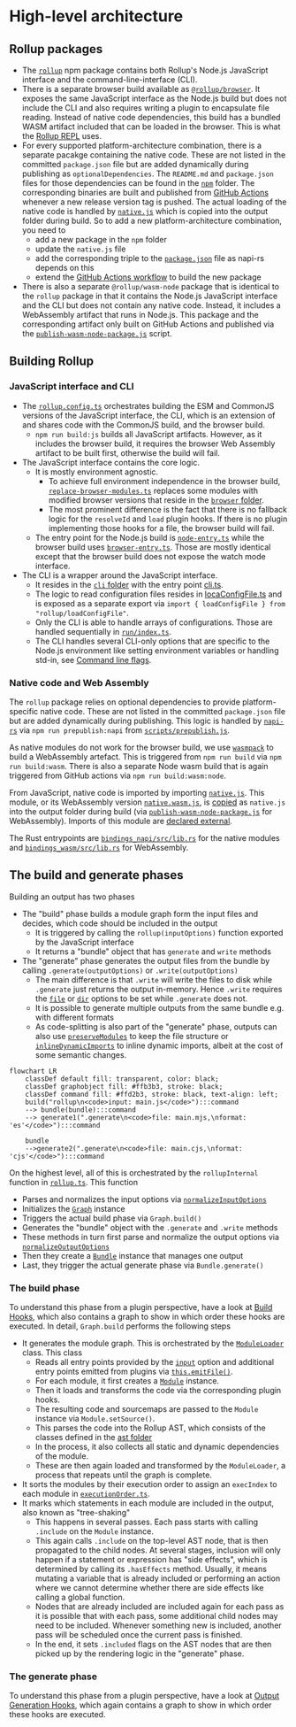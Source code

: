 # High-level architecture

## Rollup packages

- The [`rollup`](https://www.npmjs.com/package/rollup) npm package contains both Rollup's Node.js JavaScript interface and the command-line-interface (CLI).
- There is a separate browser build available as [`@rollup/browser`](https://www.npmjs.com/package/@rollup/browser). It exposes the same JavaScript interface as the Node.js build but does not include the CLI and also requires writing a plugin to encapsulate file reading. Instead of native code dependencies, this build has a bundled WASM artifact included that can be loaded in the browser. This is what the [Rollup REPL](https://rollupjs.org/repl) uses.
- For every supported platform-architecture combination, there is a separate pacakge containing the native code. These are not listed in the committed `package.json` file but are added dynamically during publishing as `optionalDependencies`. The `README.md` and `package.json` files for those dependencies can be found in the [`npm`](npm) folder. The corresponding binaries are built and published from [GitHub Actions](.github/workflows/build-and-tests.yml) whenever a new release version tag is pushed. The actual loading of the native code is handled by [`native.js`](native.js) which is copied into the output folder during build. So to add a new platform-architecture combination, you need to
  - add a new package in the `npm` folder
  - update the `native.js` file
  - add the corresponding triple to the [`package.json`](package.json) file as napi-rs depends on this
  - extend the [GitHub Actions workflow](.github/workflows/build-and-tests.yml) to build the new package
- There is also a separate `@rollup/wasm-node` package that is identical to the `rollup` package in that it contains the Node.js JavaScript interface and the CLI but does not contain any native code. Instead, it includes a WebAssembly artifact that runs in Node.js. This package and the corresponding artifact only built on GitHub Actions and published via the [`publish-wasm-node-package.js`](scripts/publish-wasm-node-package.js) script.

## Building Rollup

### JavaScript interface and CLI

- The [`rollup.config.ts`](rollup.config.ts) orchestrates building the ESM and CommonJS versions of the JavaScript interface, the CLI, which is an extension of and shares code with the CommonJS build, and the browser build.
  - `npm run build:js` builds all JavaScript artifacts. However, as it includes the browser build, it requires the browser Web Assembly artifact to be built first, otherwise the build will fail.
- The JavaScript interface contains the core logic.
  - It is mostly environment agnostic.
    - To achieve full environment independence in the browser build, [`replace-browser-modules.ts`](build-plugins/replace-browser-modules.ts) replaces some modules with modified browser versions that reside in the [`browser` folder](browser).
    - The most prominent difference is the fact that there is no fallback logic for the `resolveId` and `load` plugin hooks. If there is no plugin implementing those hooks for a file, the browser build will fail.
  - The entry point for the Node.js build is [`node-entry.ts`](src/node-entry.ts) while the browser build uses [`browser-entry.ts`](src/browser-entry.ts). Those are mostly identical except that the browser build does not expose the watch mode interface.
- The CLI is a wrapper around the JavaScript interface.
  - It resides in the [`cli` folder](cli) with the entry point [cli.ts](cli/cli.ts).
  - The logic to read configuration files resides in [locaConfigFile.ts](cli/run/loadConfigFile.ts) and is exposed as a separate export via `import { loadConfigFile } from "rollup/loadConfigFile"`.
  - Only the CLI is able to handle arrays of configurations. Those are handled sequentially in [`run/index.ts`](cli/run/index.ts).
  - The CLI handles several CLI-only options that are specific to the Node.js environment like setting environment variables or handling std-in, see [Command line flags](docs/command-line-interface/index.md#command-line-flags).

### Native code and Web Assembly

The `rollup` package relies on optional dependencies to provide platform-specific native code. These are not listed in the committed `package.json` file but are added dynamically during publishing. This logic is handled by [`napi-rs`](https://napi.rs) via `npm run prepublish:napi` from [`scripts/prepublish.js`](scripts/prepublish.js).

As native modules do not work for the browser build, we use [`wasmpack`](https://rustwasm.github.io/docs/wasm-pack/) to build a WebAssembly artefact. This is triggered from `npm run build` via `npm run build:wasm`. There is also a separate Node wasm build that is again triggered from GitHub actions via `npm run build:wasm:node`.

From JavaScript, native code is imported by importing [`native.js`](native.js). This module, or its WebAssembly version [`native.wasm.js`](native.wasm.js), is [copied](build-plugins/emit-native-entry.ts) as `native.js` into the output folder during build (via [`publish-wasm-node-package.js`](scripts/publish-wasm-node-package.js) for WebAssembly). Imports of this module are [declared external](build-plugins/external-native-import.ts).

The Rust entrypoints are [`bindings_napi/src/lib.rs`](rust/bindings_napi/src/lib.rs) for the native modules and [`bindings_wasm/src/lib.rs`](rust/bindings_wasm/src/lib.rs) for WebAssembly.

## The build and generate phases

Building an output has two phases

- The "build" phase builds a module graph form the input files and decides, which code should be included in the output
  - It is triggered by calling the `rollup(inputOptions)` function exported by the JavaScript interface
  - It returns a "bundle" object that has `generate` and `write` methods
- The "generate" phase generates the output files from the bundle by calling `.generate(outputOptions)` or `.write(outputOptions)`
  - The main difference is that `.write` will write the files to disk while `.generate` just returns the output in-memory. Hence `.write` requires the [`file`](https://rollupjs.org/configuration-options/#output-file) or [`dir`](https://rollupjs.org/configuration-options/#output-dir) options to be set while `.generate` does not.
  - It is possible to generate multiple outputs from the same bundle e.g. with different formats
  - As code-splitting is also part of the "generate" phase, outputs can also use [`preserveModules`](https://rollupjs.org/configuration-options/#output-preservemodules) to keep the file structure or [`inlineDynamicImports`](https://rollupjs.org/configuration-options/#output-inlinedynamicimports) to inline dynamic imports, albeit at the cost of some semantic changes.

```mermaid
flowchart LR
    classDef default fill: transparent, color: black;
    classDef graphobject fill: #ffb3b3, stroke: black;
    classDef command fill: #ffd2b3, stroke: black, text-align: left;
    build("rollup\n<code>input: main.js</code>"):::command
    --> bundle(bundle):::command
    --> generate1(".generate\n<code>file: main.mjs,\nformat: 'es'</code>"):::command

    bundle
    -->generate2(".generate\n<code>file: main.cjs,\nformat: 'cjs'</code>"):::command
```

On the highest level, all of this is orchestrated by the `rollupInternal` function in [`rollup.ts`](src/rollup/rollup.ts). This function

- Parses and normalizes the input options via [`normalizeInputOptions`](src/utils/options/normalizeInputOptions.ts)
- Initializes the [`Graph`](src/Graph.ts) instance
- Triggers the actual build phase via `Graph.build()`
- Generates the "bundle" object with the `.generate` and `.write` methods
- These methods in turn first parse and normalize the output options via [`normalizeOutputOptions`](src/utils/options/normalizeOutputOptions.ts)
- Then they create a [`Bundle`](src/Bundle.ts) instance that manages one output
- Last, they trigger the actual generate phase via `Bundle.generate()`

### The build phase

To understand this phase from a plugin perspective, have a look at [Build Hooks](https://rollupjs.org/plugin-development/#build-hooks), which also contains a graph to show in which order these hooks are executed. In detail, `Graph.build` performs the following steps

- It generates the module graph. This is orchestrated by the [`ModuleLoader`](src/ModuleLoader.ts) class. This class
  - Reads all entry points provided by the [`input`](https://rollupjs.org/configuration-options/#input) option and additional entry points emitted from plugins via [`this.emitFile()`](https://rollupjs.org/plugin-development/#this-emitfile).
  - For each module, it first creates a [`Module`](src/Module.ts) instance.
  - Then it loads and transforms the code via the corresponding plugin hooks.
  - The resulting code and sourcemaps are passed to the `Module` instance via `Module.setSource()`.
  - This parses the code into the Rollup AST, which consists of the classes defined in the [ast folder](src/ast/nodes)
  - In the process, it also collects all static and dynamic dependencies of the module.
  - These are then again loaded and transformed by the `ModuleLoader`, a process that repeats until the graph is complete.
- It sorts the modules by their execution order to assign an `execIndex` to each module in [`executionOrder.ts`](src/utils/executionOrder.ts).
- It marks which statements in each module are included in the output, also known as "tree-shaking"
  - This happens in several passes. Each pass starts with calling `.include` on the `Module` instance.
  - This again calls `.include` on the top-level AST node, that is then propagated to the child nodes. At several stages, inclusion will only happen if a statement or expression has "side effects", which is determined by calling its `.hasEffects` method. Usually, it means mutating a variable that is already included or performing an action where we cannot determine whether there are side effects like calling a global function.
  - Nodes that are already included are included again for each pass as it is possible that with each pass, some additional child nodes may need to be included. Whenever something new is included, another pass will be scheduled once the current pass is finished.
  - In the end, it sets `.included` flags on the AST nodes that are then picked up by the rendering logic in the "generate" phase.

### The generate phase

To understand this phase from a plugin perspective, have a look at [Output Generation Hooks](https://rollupjs.org/plugin-development/#output-generation-hooks), which again contains a graph to show in which order these hooks are executed.

